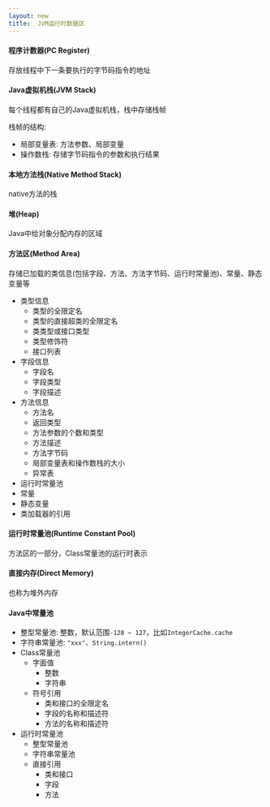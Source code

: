 ```yaml
---
layout: new
title:  JVM运行时数据区
---
```


#### 程序计数器(PC Register)

存放线程中下一条要执行的字节码指令的地址

#### Java虚拟机栈(JVM Stack)

每个线程都有自己的Java虚拟机栈，栈中存储栈帧

栈帧的结构:

* 局部变量表: 方法参数、局部变量
* 操作数栈: 存储字节码指令的参数和执行结果

#### 本地方法栈(Native Method Stack)

native方法的栈

#### 堆(Heap)

Java中给对象分配内存的区域

#### 方法区(Method Area)

存储已加载的类信息(包括字段、方法、方法字节码、运行时常量池)、常量、静态变量等

* 类型信息
    * 类型的全限定名
    * 类型的直接超类的全限定名
    * 类类型或接口类型
    * 类型修饰符
    * 接口列表
* 字段信息
    * 字段名
    * 字段类型
    * 字段描述
* 方法信息
    * 方法名
    * 返回类型
    * 方法参数的个数和类型
    * 方法描述
    * 方法字节码
    * 局部变量表和操作数栈的大小
    * 异常表
* 运行时常量池
* 常量
* 静态变量
* 类加载器的引用

#### 运行时常量池(Runtime Constant Pool)

方法区的一部分，Class常量池的运行时表示

#### 直接内存(Direct Memory)

也称为堆外内存

#### Java中常量池

* 整型常量池: 整数，默认范围`-128 ~ 127`，比如`IntegerCache.cache`
* 字符串常量池: `"xxx"`、`String.intern()`
* Class常量池
    * 字面值
        * 整数
        * 字符串
    * 符号引用
        * 类和接口的全限定名
        * 字段的名称和描述符
        * 方法的名称和描述符
* 运行时常量池
    * 整型常量池
    * 字符串常量池
    * 直接引用
        * 类和接口
        * 字段
        * 方法
